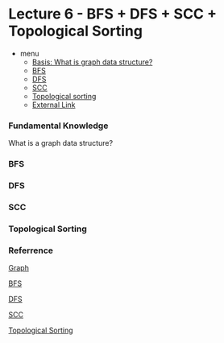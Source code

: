 # Lecture 6 - BFS + DFS + SCC + Topological Sorting

- menu
  - [Basis: What is graph data structure?](#Fundamental_Knowledge)
  - [BFS](#BFS)
  - [DFS](#DFS)
  - [SCC](#SCC)
  - [Topological sorting](#Topological_Sorting)
  - [External Link](#Referrence)

### Fundamental Knowledge

What is a graph data structure? 

### BFS



### DFS



### SCC



### Topological Sorting



### Referrence

[Graph](https://www.geeksforgeeks.org/introduction-to-graphs-data-structure-and-algorithm-tutorials/)

[BFS](https://www.geeksforgeeks.org/breadth-first-search-or-bfs-for-a-graph/)

[DFS](https://www.geeksforgeeks.org/depth-first-search-or-dfs-for-a-graph/)

[SCC](https://www.geeksforgeeks.org/strongly-connected-components/)

[Topological Sorting](https://www.geeksforgeeks.org/topological-sorting/)
